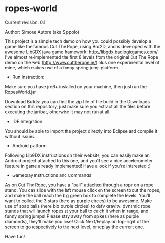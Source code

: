 ropes-world
===============

Current revision: 0.1

Author: Simone Autore (aka Sippolo)


This project is a simple tech demo on how you could possibly develop a game like the famous Cut The Rope, using Box2D, and is developed with the awesome LibGDX java game framework: http://libgdx.badlogicgames.com/
I've almost re-implemented the first 8 levels from the original Cut The Rope demo on the web (http://www.cuttherope.ie/) plus one experimental level of mine, which makes use of a funny spring jump platform.


- Run Instruction:

Make sure you have jre6+ installed on your machine, then just run the RopesWorld.jar

Download Builds: you can find the zip file of the build in the Downloads section on this repository, just make sure you extract all the files before executing the jar/bat, otherwise it may not run at all.


- IDE Integration:

You should be able to import the project directly into Eclipse and compile it without issues.


- Android platform

Following LibGDX instructions on their website, you can easily make an Android project attached to this one, and you'll see a nice accelerometer feature in game already implemented!
Have a look if you're interested ;)


- Gameplay Instructions and Commands

As on Cut The Rope, you have a "ball" attached through a rope on a rope stand.
You can slide with the left mouse click on the screen to cut the ropes, and make the ball reach the big green box to complete the levels.
You'll want to collect the 3 stars (here as purple circles) to be awesome.
Make use of soap balls (here big purple circles) to defy gravity, dynamic rope stands that will launch ropes at your ball to catch it when in range, and funny spring jumps!
Please stay away from spikes (here as purple diamonds), they'll make you lose!
Click Next/Replay on top-right of the screen to go respectively to the next level, or replay the current one.

Have fun!
